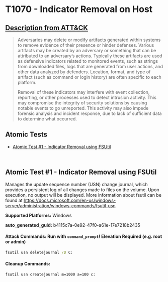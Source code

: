 # T1070 - Indicator Removal on Host
## [Description from ATT&CK](https://attack.mitre.org/techniques/T1070)
<blockquote>Adversaries may delete or modify artifacts generated within systems to remove evidence of their presence or hinder defenses. Various artifacts may be created by an adversary or something that can be attributed to an adversary’s actions. Typically these artifacts are used as defensive indicators related to monitored events, such as strings from downloaded files, logs that are generated from user actions, and other data analyzed by defenders. Location, format, and type of artifact (such as command or login history) are often specific to each platform.

Removal of these indicators may interfere with event collection, reporting, or other processes used to detect intrusion activity. This may compromise the integrity of security solutions by causing notable events to go unreported. This activity may also impede forensic analysis and incident response, due to lack of sufficient data to determine what occurred.</blockquote>

## Atomic Tests

- [Atomic Test #1 - Indicator Removal using FSUtil](#atomic-test-1---indicator-removal-using-fsutil)


<br/>

## Atomic Test #1 - Indicator Removal using FSUtil
Manages the update sequence number (USN) change journal, which provides a persistent log of all changes made to files on the volume. Upon execution, no output
will be displayed. More information about fsutil can be found at https://docs.microsoft.com/en-us/windows-server/administration/windows-commands/fsutil-usn

**Supported Platforms:** Windows


**auto_generated_guid:** b4115c7a-0e92-47f0-a61e-17e7218b2435






#### Attack Commands: Run with `command_prompt`!  Elevation Required (e.g. root or admin) 


```cmd
fsutil usn deletejournal /D C:
```

#### Cleanup Commands:
```cmd
fsutil usn createjournal m=1000 a=100 c:
```





<br/>
